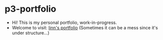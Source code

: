 # p3-portfolio
- Hi! This is my personal portfolio, work-in-progress.
- Welcome to visit: [linn's portfolio](https://akarii.netlify.app) (Sometimes it can be a mess since it's under structure...)
